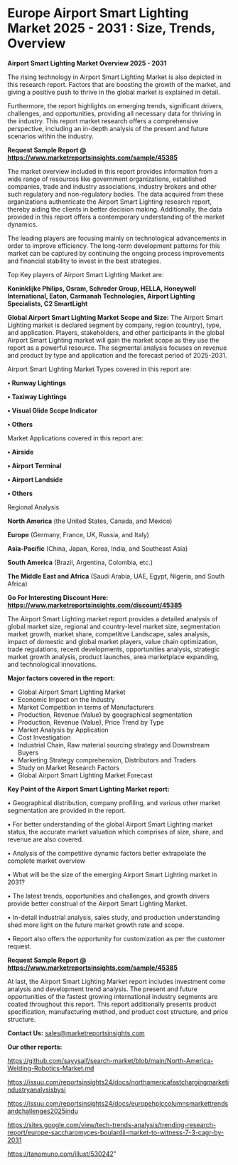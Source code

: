 # Europe Airport Smart Lighting Market 2025 - 2031 : Size, Trends, Overview

<Strong> Airport Smart Lighting Market Overview 2025 - 2031</strong>

The rising technology in Airport Smart Lighting Market is also depicted in this research report. Factors that are boosting the growth of the market, and giving a positive push to thrive in the global market is explained in detail.

Furthermore, the report highlights on emerging trends, significant drivers, challenges, and opportunities, providing all necessary data for thriving in the industry. This report market research offers a comprehensive perspective, including an in-depth analysis of the present and future scenarios within the industry.

<strong>Request Sample Report @ <a href=https://www.marketreportsinsights.com/sample/45385>https://www.marketreportsinsights.com/sample/45385</a></strong>

The market overview included in this report provides information from a wide range of resources like government organizations, established companies, trade and industry associations, industry brokers and other such regulatory and non-regulatory bodies. The data acquired from these organizations authenticate the Airport Smart Lighting research report, thereby aiding the clients in better decision making. Additionally, the data provided in this report offers a contemporary understanding of the market dynamics.

The leading players are focusing mainly on technological advancements in order to improve efficiency. The long-term development patterns for this market can be captured by continuing the ongoing process improvements and financial stability to invest in the best strategies.

Top Key players of Airport Smart Lighting Market are:

<strong>Koninklijke Philips, Osram, Schreder Group, HELLA, Honeywell International, Eaton, Carmanah Technologies, Airport Lighting Specialists, C2 SmartLight</strong>

<strong><b>Global Airport Smart Lighting Market Scope and Size:</b></strong>
The Airport Smart Lighting market is declared segment by company, region (country), type, and application. Players, stakeholders, and other participants in the global Airport Smart Lighting market will gain the market scope as they use the report as a powerful resource. The segmental analysis focuses on revenue and product by type and application and the forecast period of 2025-2031.

Airport Smart Lighting Market Types covered in this report are:

<strong>•  Runway Lightings

•  Taxiway Lightings

•  Visual Glide Scope Indicator

•  Others</strong>

Market Applications covered in this report are:

<strong>•  Airside

•  Airport Terminal

•  Airport Landside

•  Others</strong> 

Regional Analysis

<strong>North America</strong> (the United States, Canada, and Mexico)

<strong>Europe</strong> (Germany, France, UK, Russia, and Italy)

<strong>Asia-Pacific</strong> (China, Japan, Korea, India, and Southeast Asia)

<strong>South America</strong> (Brazil, Argentina, Colombia, etc.)

<strong>The Middle East and Africa</strong> (Saudi Arabia, UAE, Egypt, Nigeria, and South Africa)

<strong>Go For Interesting Discount Here: <a href=https://www.marketreportsinsights.com/discount/45385>https://www.marketreportsinsights.com/discount/45385</a></strong>

The Airport Smart Lighting market report provides a detailed analysis of global market size, regional and country-level market size, segmentation market growth, market share, competitive Landscape, sales analysis, impact of domestic and global market players, value chain optimization, trade regulations, recent developments, opportunities analysis, strategic market growth analysis, product launches, area marketplace expanding, and technological innovations.

<strong><b>Major factors covered in the report:</b></strong>
<ul>
  <li>Global Airport Smart Lighting Market </li>
  <li>Economic Impact on the Industry</li>
  <li>Market Competition in terms of Manufacturers</li>
  <li>Production, Revenue (Value) by geographical segmentation</li>
  <li>Production, Revenue (Value), Price Trend by Type</li>
  <li>Market Analysis by Application</li>
  <li>Cost Investigation</li>
  <li>Industrial Chain, Raw material sourcing strategy and Downstream Buyers</li>
  <li>Marketing Strategy comprehension, Distributors and Traders</li>
  <li>Study on Market Research Factors</li>
  <li>Global Airport Smart Lighting Market Forecast</li>
</ul>

<strong><b>Key Point of the Airport Smart Lighting Market report:</b></strong>

• Geographical distribution, company profiling, and various other market segmentation are provided in the report.

• For better understanding of the global Airport Smart Lighting market status, the accurate market valuation which comprises of size, share, and revenue are also covered.

• Analysis of the competitive dynamic factors better extrapolate the complete market overview

• What will be the size of the emerging Airport Smart Lighting market in 2031?

• The latest trends, opportunities and challenges, and growth drivers provide better construal of the Airport Smart Lighting Market.

• In-detail industrial analysis, sales study, and production understanding shed more light on the future market growth rate and scope.

• Report also offers the opportunity for customization as per the customer request.

<strong>Request Sample Report @ <a href=https://www.marketreportsinsights.com/sample/45385>https://www.marketreportsinsights.com/sample/45385</a></strong>

At last, the Airport Smart Lighting Market report includes investment come analysis and development trend analysis. The present and future opportunities of the fastest growing international industry segments are coated throughout this report. This report additionally presents product specification, manufacturing method, and product cost structure, and price structure.

<strong>Contact Us:</strong>
sales@marketreportsinsights.com

<strong>Our other reports:</strong>

<a href=https://github.com/sayysaif/search-market/blob/main/North-America-Welding-Robotics-Market.md>https://github.com/sayysaif/search-market/blob/main/North-America-Welding-Robotics-Market.md</a>

<a href=https://issuu.com/reportsinsights24/docs/northamericafastchargingmarketindustryanalysisbysi>https://issuu.com/reportsinsights24/docs/northamericafastchargingmarketindustryanalysisbysi</a>

<a href=https://issuu.com/reportsinsights24/docs/europehplccolumnsmarkettrendsandchallenges2025indu>https://issuu.com/reportsinsights24/docs/europehplccolumnsmarkettrendsandchallenges2025indu</a>

<a href=https://sites.google.com/view/tech-trends-analysis/trending-research-report/europe-saccharomyces-boulardii-market-to-witness-7-3-cagr-by-2031>https://sites.google.com/view/tech-trends-analysis/trending-research-report/europe-saccharomyces-boulardii-market-to-witness-7-3-cagr-by-2031</a>

<a href=https://tanomuno.com/illust/530242>https://tanomuno.com/illust/530242</a>"
